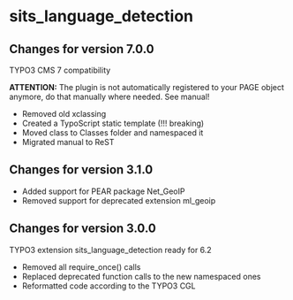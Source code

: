 sits_language_detection
=======================

Changes for version 7.0.0
-------------------------

TYPO3 CMS 7 compatibility

**ATTENTION:** The plugin is not automatically registered to your PAGE object anymore, do that manually where needed.
See manual!

* Removed old xclassing
* Created a TypoScript static template (!!! breaking)
* Moved class to Classes folder and namespaced it
* Migrated manual to ReST

Changes for version 3.1.0
-------------------------

* Added support for PEAR package Net_GeoIP
* Removed support for deprecated extension ml_geoip

Changes for version 3.0.0
-------------------------

TYPO3 extension sits_language_detection ready for 6.2

* Removed all require_once() calls
* Replaced deprecated function calls to the new namespaced ones
* Reformatted code according to the TYPO3 CGL